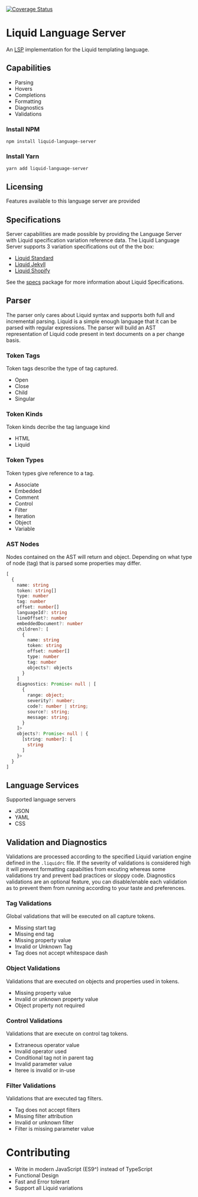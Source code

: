 [![Coverage Status](https://coveralls.io/repos/github/panoply/vscode-liquid/badge.svg?branch=2.4.0)](https://coveralls.io/github/panoply/vscode-liquid?branch=2.4.0)

# Liquid Language Server

An [LSP](#) implementation for the Liquid templating language.

## Capabilities

- Parsing
- Hovers
- Completions
- Formatting
- Diagnostics
- Validations

### Install NPM

```
npm install liquid-language-server
```

### Install Yarn

```
yarn add liquid-language-server
```

## Licensing

Features available to this language server are provided

## Specifications

Server capabilities are made possible by providing the Language Server with Liquid specification variation reference data. The Liquid Language Server supports 3 variation specifications out of the the box:

- [Liquid Standard](#)
- [Liquid Jekyll](#)
- [Liquid Shopify](#)

See the [specs](#) package for more information about Liquid Specifications.

## Parser

The parser only cares about Liquid syntax and supports both full and incremental parsing. Liquid is a simple enough language that it can be parsed with regular expressions. The parser will build an AST representation of Liquid code present in text documents on a per change basis.

### Token Tags

Token tags describe the type of tag captured.

- Open
- Close
- Child
- Singular

### Token Kinds

Token kinds decribe the tag language kind

- HTML
- Liquid

### Token Types

Token types give reference to a tag.

- Associate
- Embedded
- Comment
- Control
- Filter
- Iteration
- Object
- Variable

### AST Nodes

Nodes contained on the AST will return and object. Depending on what type of node (tag) that is parsed some properties may differ.

```ts
[
  {
    name: string
    token: string[]
    type: number
    tag: number
    offset: number[]
    languageId?: string
    lineOffset?: number
    embeddedDocument?: number
    children?: [
      {
        name: string
        token: string
        offset: number[]
        type: number
        tag: number
        objects?: objects
      }
    ]
    diagnostics: Promise< null | [
      {
        range: object;
        severity?: number;
        code?: number | string;
        source?: string;
        message: string;
      }
    ]>
    objects?: Promise< null | {
      [string: number]: [
        string
      ]
    }>
  }
]
```

## Language Services

Supported language servers

- JSON
- YAML
- CSS

## Validation and Diagnostics

Validations are processed according to the specified Liquid variation engine defined in the `.liquidrc` file. If the severity of validations is considered high it will prevent formatting capabilties from excuting whereas some validations try and prevent bad practices or sloppy code. Diagnostics validations are an optional feature, you can disable/enable each validation as to prevent them from running according to your taste and preferences.

### Tag Validations

Global validations that will be executed on all capture tokens.

- Missing start tag
- Missing end tag
- Missing property value
- Invalid or Unknown Tag
- Tag does not accept whitespace dash

### Object Validations

Validations that are executed on objects and properties used in tokens.

- Missing property value
- Invalid or unknown property value
- Object property not required

### Control Validations

Validations that are execute on control tag tokens.

- Extraneous operator value
- Invalid operator used
- Conditional tag not in parent tag
- Invalid parameter value
- Iteree is invalid or in-use

### Filter Validations

Validations that are executed tag filters.

- Tag does not accept filters
- Missing filter attribution
- Invalid or unknown filter
- Filter is missing parameter value

# Contributing

- Write in modern JavaScript (ES9^) instead of TypeScript
- Functional Design
- Fast and Error tolerant
- Support all Liquid variations
